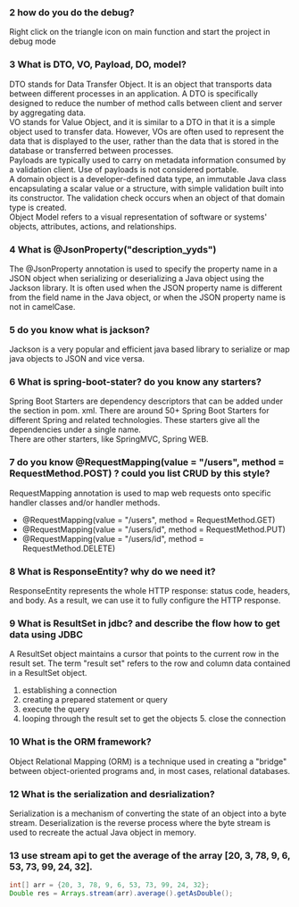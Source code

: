 ### 2 how do you do the debug?
Right click on the triangle icon on main function and start the project in debug mode

### 3 What is DTO, VO, Payload, DO, model?
DTO stands for Data Transfer Object. It is an object that transports data between different processes in an application. A DTO is specifically designed to reduce the number of method calls between client and server by aggregating data.  
VO stands for Value Object, and it is similar to a DTO in that it is a simple object used to transfer data. However, VOs are often used to represent the data that is displayed to the user, rather than the data that is stored in the database or transferred between processes.  
Payloads are typically used to carry on metadata information consumed by a validation client. Use of payloads is not considered portable.  
A domain object is a developer-defined data type, an immutable Java class encapsulating a scalar value or a structure, with simple validation built into its constructor. The validation check occurs when an object of that domain type is created.  
Object Model refers to a visual representation of software or systems' objects, attributes, actions, and relationships.

### 4 What is @JsonProperty("description_yyds") 
The @JsonProperty annotation is used to specify the property name in a JSON object when serializing or deserializing a Java object using the Jackson library. It is often used when the JSON property name is different from the field name in the Java object, or when the JSON property name is not in camelCase.

### 5 do you know what is jackson?
Jackson is a very popular and efficient java based library to serialize or map java objects to JSON and vice versa.

### 6 What is spring-boot-stater? do you know any starters?
Spring Boot Starters are dependency descriptors that can be added under the <dependencies> section in pom. xml. There are around 50+ Spring Boot Starters for different Spring and related technologies. These starters give all the dependencies under a single name.  
There are other starters, like SpringMVC, Spring WEB.

### 7 do you know @RequestMapping(value = "/users", method = RequestMethod.POST) ? could you list CRUD by this style?
RequestMapping annotation is used to map web requests onto specific handler classes and/or handler methods.
- @RequestMapping(value = "/users", method = RequestMethod.GET)
- @RequestMapping(value = "/users/id", method = RequestMethod.PUT)
- @RequestMapping(value = "/users/id", method = RequestMethod.DELETE)

### 8 What is ResponseEntity? why do we need it?
ResponseEntity represents the whole HTTP response: status code, headers, and body. As a result, we can use it to fully configure the HTTP response.

### 9 What is ResultSet in jdbc? and describe the flow how to get data using JDBC
A ResultSet object maintains a cursor that points to the current row in the result set. The term "result set" refers to the row and column data contained in a ResultSet object.  

1. establishing a connection
2. creating a prepared statement or query
3. execute the query
4. looping through the result set to get the objects 5. close the connection

### 10 What is the ORM framework?
Object Relational Mapping (ORM) is a technique used in creating a "bridge" between object-oriented programs and, in most cases, relational databases.

### 12 What is the serialization and desrialization?
Serialization is a mechanism of converting the state of an object into a byte stream. Deserialization is the reverse process where the byte stream is used to recreate the actual Java object in memory. 

### 13 use stream api to get the average of the array [20, 3, 78, 9, 6, 53, 73, 99, 24, 32].
```java
int[] arr = {20, 3, 78, 9, 6, 53, 73, 99, 24, 32};
Double res = Arrays.stream(arr).average().getAsDouble();
```
